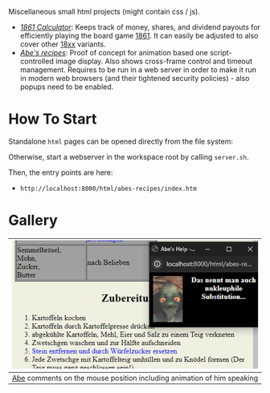 Miscellaneous small html projects (might contain css / js).

* [*1861 Calculator*](html/1861_Calculator.html): Keeps track of money, shares, and dividend payouts for efficiently playing the board game [1861](https://boardgamegeek.com/boardgame/23817/1861-railways-russian-empire). It can easily be adjusted to also cover other [18xx](https://en.wikipedia.org/wiki/18XX) variants.
* [*Abe's recipes*](html/abes-recipes/index.htm): Proof of concept for animation based one script-controlled image display. Also shows cross-frame control and timeout management. Requires to be run in a web server in order to make it run in modern web browsers (and their tightened security policies) - also popups need to be enabled.

# How To Start

Standalone `html` pages can be opened directly from the file system:

Otherwise, start a webserver in the workspace root by calling `server.sh`.

Then, the entry points are here:
* `http://localhost:8000/html/abes-recipes/index.htm`

# Gallery

| ![abe](gallery/abes-recipes.png) |
| :--: |
| [Abe](https://en.wikipedia.org/wiki/Oddworld:_Abe%27s_Oddysee) comments on the mouse position including animation of him speaking |
